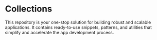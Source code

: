 # Collections
This repository is your one-stop solution for building robust and scalable applications. It contains ready-to-use snippets, patterns, and utilities that simplify and accelerate the app development process.

